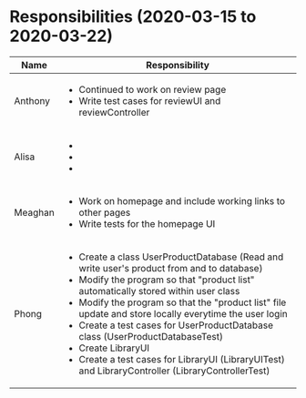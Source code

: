 # Responsibilities (2020-03-15 to 2020-03-22)

| Name | Responsibility |
|----|------------|
| Anthony | <ul><li>Continued to work on review page</li><li>Write test cases for reviewUI and reviewController</li></ul> |
| Alisa | <ul><li></li><li></li><li></ul> |
| Meaghan | <ul><li>Work on homepage and include working links to other pages</li><li>Write tests for the homepage UI</li></ul> |
| Phong | <ul><li>Create a class UserProductDatabase (Read and write user's product from and to database)</li><li>Modify the program so that "product list" automatically stored within user class</li><li>Modify the program so that the "product list" file update and store locally everytime the user login</li><li>Create a test cases for UserProductDatabase class (UserProductDatabaseTest)</li><li>Create LibraryUI</li><li>Create a test cases for LibraryUI (LibraryUITest) and LibraryController (LibraryControllerTest)</li></ul> |
